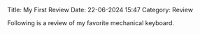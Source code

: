 Title: My First Review
Date: 22-06-2024 15:47
Category: Review

Following is a review of my favorite mechanical keyboard.